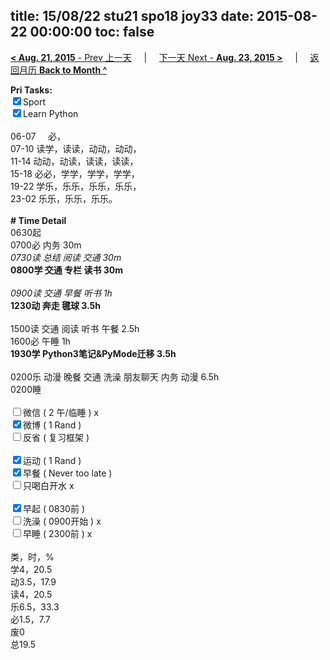 title: 15/08/22 stu21 spo18 joy33
date: 2015-08-22 00:00:00
toc: false
---
[**< Aug. 21, 2015** - Prev 上一天](/lifelogs/2015/08/d21.html) &nbsp; &nbsp; | &nbsp; &nbsp; [下一天 Next - **Aug. 23, 2015 >**](/lifelogs/2015/08/d23.html) &nbsp; &nbsp; |  &nbsp; &nbsp; [返回月历 **Back to Month ^**](/lifelogs/2015/08/index.html)
<br/><div><strong>Pri Tasks:</strong></div><div><div><input checked="true" type="checkbox"/>Sport</div></div><div><input checked="true" type="checkbox"/>Learn Python</div><div><br/></div><div>06-07     必，</div><div>07-10 读学，读读，动动，动动，</div><div>11-14 动动，动读，读读，读读，</div><div>15-18 必必，学学，学学，学学，</div><div>19-22 学乐，乐乐，乐乐，乐乐，</div><div>23-02 乐乐，乐乐，乐乐。</div><div><br/></div><div><b># Time Detail</b></div><div>0630起</div><div>0700必 内务 30m</div><div><i>0730读 总结 阅读 交通 30m</i></div><div><b>080</b><b>0学 交通 专栏 读书 30m</b></div><div><b><br/></b></div><div><i>0900读 交通 早餐 听书 1h</i></div><div><b>1230动 奔走 毽球 3.5h</b></div><div><br/></div><div>1500读 交通 阅读 听书 午餐 2.5h</div><div>1600必 午睡 1h</div><div><strong>1930学 Python3笔记&amp;PyMode迁移 3.5</strong><strong>h</strong></div><div><br/></div><div>0200乐 动漫 晚餐 交通 洗澡 朋友聊天 内务 动漫 6.5h</div><div>0200睡</div><div><br/></div><div><input type="checkbox"/>微信 ( 2 午/临睡 ) x</div><div><input checked="true" type="checkbox"/>微博 ( 1 Rand ) </div><div><input type="checkbox"/>反省 ( 复习框架 ) </div><div><br/></div><div><div><input checked="true" type="checkbox"/>运动 ( 1 Rand ) </div><div><input checked="true" type="checkbox"/>早餐 ( Never too late ) </div></div><div><input type="checkbox"/>只喝白开水 x</div><div><br/></div><div><input checked="true" type="checkbox"/>早起 ( 0830前 ) </div><div><input type="checkbox"/>洗澡 ( 0900开始 ) x<br/></div><div><input type="checkbox"/>早睡 ( 2300前 ) x</div><div><br clear="none"/></div><div>类，时，%</div><div>学4，20.5</div><div>动3.5，17.9</div><div>读4，20.5</div><div>乐6.5，33.3</div><div>必1.5，7.7<br clear="none"/>废0<br clear="none"/>总19.5</div>